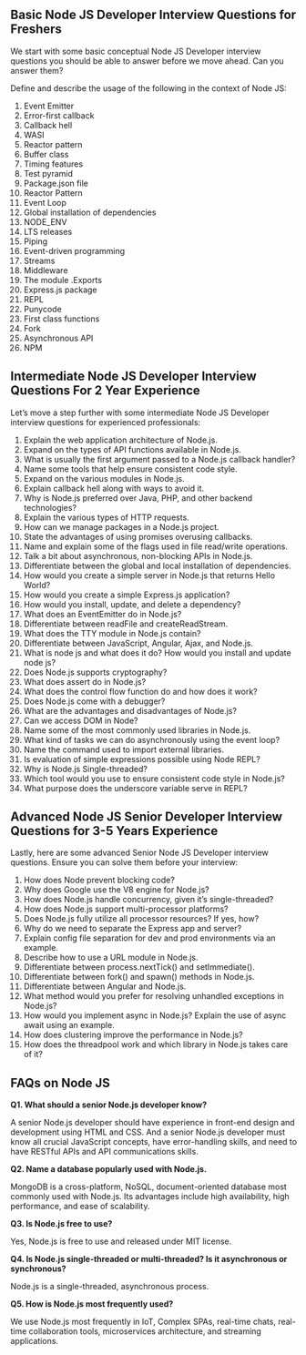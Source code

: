 ## **Basic Node JS Developer Interview Questions for Freshers**

We start with some basic conceptual Node JS Developer interview questions you should be able to answer before we move ahead. Can you answer them?

Define and describe the usage of the following in the context of Node JS:

1. Event Emitter
2. Error-first callback
3. Callback hell
4. WASI
5. Reactor pattern
6. Buffer class
7. Timing features
8. Test pyramid
9. Package.json file
10. Reactor Pattern
11. Event Loop
12. Global installation of dependencies
13. NODE_ENV
14. LTS releases
15. Piping
16. Event-driven programming
17. Streams
18. Middleware
19. The module .Exports
20. Express.js package
21. REPL
22. Punycode
23. First class functions
24. Fork
25. Asynchronous API
26. NPM

## **Intermediate Node JS Developer Interview Questions For 2 Year Experience**

Let’s move a step further with some intermediate Node JS Developer interview questions for experienced professionals:

1. Explain the web application architecture of Node.js.
2. Expand on the types of API functions available in Node.js.
3. What is usually the first argument passed to a Node.js callback handler?
4. Name some tools that help ensure consistent code style.
5. Expand on the various modules in Node.js.
6. Explain callback hell along with ways to avoid it.
7. Why is Node.js preferred over Java, PHP, and other backend technologies?
8. Explain the various types of HTTP requests.
9. How can we manage packages in a Node.js project.
10. State the advantages of using promises overusing callbacks.
11. Name and explain some of the flags used in file read/write operations.
12. Talk a bit about asynchronous, non-blocking APIs in Node.js.
13. Differentiate between the global and local installation of dependencies.
14. How would you create a simple server in Node.js that returns Hello World?
15. How would you create a simple Express.js application?
16. How would you install, update, and delete a dependency?
17. What does an EventEmitter do in Node.js?
18. Differentiate between readFile and createReadStream.
19. What does the TTY module in Node.js contain?
20. Differentiate between JavaScript, Angular, Ajax, and Node.js.
21. What is node js and what does it do? How would you install and update node js?
22. Does Node.js supports cryptography?
23. What does assert do in Node.js?
24. What does the control flow function do and how does it work?
25. Does Node.js come with a debugger?
26. What are the advantages and disadvantages of Node.js?
27. Can we access DOM in Node?
28. Name some of the most commonly used libraries in Node.js.
29. What kind of tasks we can do asynchronously using the event loop?
30. Name the command used to import external libraries.
31. Is evaluation of simple expressions possible using Node REPL?
32. Why is Node.js Single-threaded?
33. Which tool would you use to ensure consistent code style in Node.js?
34. What purpose does the underscore variable serve in REPL?

## **Advanced Node JS Senior Developer Interview Questions for 3-5 Years Experience**

Lastly, here are some advanced Senior Node JS Developer interview questions. Ensure you can solve them before your interview:

1. How does Node prevent blocking code?
2. Why does Google use the V8 engine for Node.js?
3. How does Node.js handle concurrency, given it’s single-threaded?
4. How does Node.js support multi-processor platforms?
5. Does Node.js fully utilize all processor resources? If yes, how?
6. Why do we need to separate the Express app and server?
7. Explain config file separation for dev and prod environments via an example.
8. Describe how to use a URL module in Node.js.
9. Differentiate between process.nextTick() and setImmediate().
10. Differentiate between fork() and spawn() methods in Node.js.
11. Differentiate between Angular and Node.js.
12. What method would you prefer for resolving unhandled exceptions in Node.js?
13. How would you implement async in Node.js? Explain the use of async await using an example.
14. How does clustering improve the performance in Node.js?
15. How does the threadpool work and which library in Node.js takes care of it?

## **FAQs on Node JS**

**Q1. What should a senior Node.js developer know?**

A senior Node.js developer should have experience in front-end design and development using HTML and CSS. And a senior Node.js developer must know all crucial JavaScript concepts, have error-handling skills, and need to have RESTful APIs and API communications skills.

**Q2. Name a database popularly used with Node.js.**

MongoDB is a cross-platform, NoSQL, document-oriented database most commonly used with Node.js. Its advantages include high availability, high performance, and ease of scalability.

**Q3. Is Node.js free to use?**

Yes, Node.js is free to use and released under MIT license.

**Q4. Is Node.js single-threaded or multi-threaded? Is it asynchronous or synchronous?**

Node.js is a single-threaded, asynchronous process.

**Q5. How is Node.js most frequently used?**

We use Node.js most frequently in IoT, Complex SPAs, real-time chats, real-time collaboration tools, microservices architecture, and streaming applications.
